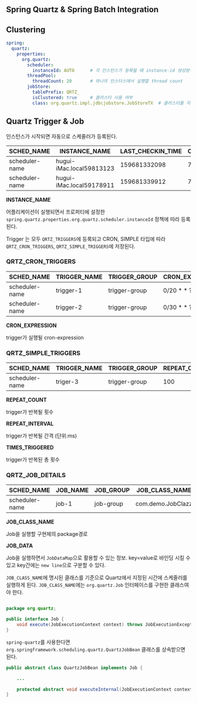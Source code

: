 Spring Quartz & Spring Batch Integration
---

## Clustering

```yaml
spring:
  quartz:
    properties:
      org.quartz:
        scheduler:
          instanceId: AUTO      # 각 인스턴스가 등록될 때 instance-id 생성방식
        threadPool:
          threadCount: 20       # 하나의 인스터스에서 실행할 thread count
        jobStore:
          tablePrefix: QRTZ_
          isClustered: true     # 클러스터 사용 여부
          class: org.quartz.impl.jdbcjobstore.JobStoreTX  # 클러스터를 지원하는 store 타입
```

## Quartz Trigger & Job

인스턴스가 시작되면 자동으로 스케줄러가 등록된다.

|SCHED_NAME|INSTANCE_NAME|LAST_CHECKIN_TIME|CHECKIN_INTERVAL|
|----------|-------------|-----------------|----------------|
|scheduler-name|hugui-iMac.local59813123|159681332098|7500|
|scheduler-name|hugui-iMac.local59178911|159681339912|7500|

**INSTANCE_NAME**

어플리케이션이 실행되면서 프로퍼티에 설정한 `spring.quartz.properties.org.quartz.scheduler.instanceId` 정책에 따라 등록된다.

Trigger 는 모두 `QRTZ_TRIGGERS`에 등록되고 CRON, SIMPLE 타입에 따라 `QRTZ_CRON_TRIGGERS`, `QRTZ_SIMPLE_TRIGGERS`에 저장된다.


### QRTZ_CRON_TRIGGERS

|SCHED_NAME|TRIGGER_NAME|TRIGGER_GROUP|CRON_EXPRESSION|TIME_ZONE_ID|
|----------|------------|-------------|---------------|------------|
|scheduler-name|trigger-1|trigger-group|0/20 * * ? * * |Asia/seoul|
|scheduler-name|trigger-2|trigger-group|0/30 * * ? * * |Asia/seoul|

**CRON_EXPRESSION**

trigger가 실행될 cron-expression

### QRTZ_SIMPLE_TRIGGERS

|SCHED_NAME|TRIGGER_NAME|TRIGGER_GROUP|REPEAT_COUNT|REPEAT_INTERVAL|TIMES_TRIGGERED|
|----------|------------|-------------|------------|---------------|---------------|
|scheduler-name|triger-3|trigger-group|100|5000|30|

**REPEAT_COUNT**

trigger가 반복될 횟수

**REPEAT_INTERVAL**

trigger가 반복될 간격 (단위:ms)

**TIMES_TRIGGERED**

trigger가 반복된 총 횟수

### QRTZ_JOB_DETAILS

|SCHED_NAME|JOB_NAME|JOB_GROUP|JOB_CLASS_NAME|...|JOB_DATA|
|----------|--------|---------|--------------|---|--------|
|scheduler-name|job-1|job-group|com.demo.JobClazz|...|parameter=1\nvalue=2|

**JOB_CLASS_NAME**

Job을 실행할 구현체의 package경로

**JOB_DATA**

Job을 실행하면서 `JobDataMap`으로 활용할 수 있는 정보. key=value로 바인딩 시킬 수 있고 key간에는 `new line`으로 구분할 수 있다.

`JOB_CLASS_NAME`에 명시된 클래스를 기준으로 Quartz에서 지정된 시간에 스케줄러를 실행하게 된다. `JOB_CLASS_NAME`에는 `org.quartz.Job` 인터페이스를 구현한 클래스여야 한다.

```java

package org.quartz;

public interface Job {
	void execute(JobExecutionContext context) throws JobExecutionException;
}

```

`spring-quartz`를 사용한다면 `org.springframework.scheduling.quartz.QuartzJobBean` 클래스를 상속받으면 된다.

```java
public abstract class QuartzJobBean implements Job {

	...
	
	protected abstract void executeInternal(JobExecutionContext context) throws JobExecutionException;
}

```



